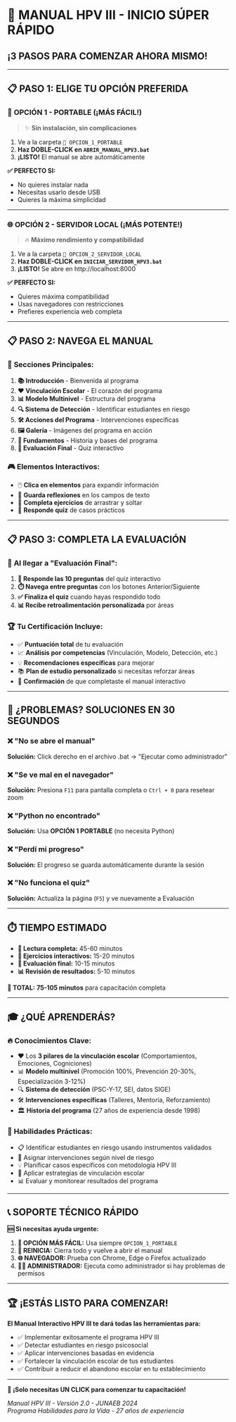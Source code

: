 # 🚀 MANUAL HPV III - INICIO SÚPER RÁPIDO
## ¡3 PASOS PARA COMENZAR AHORA MISMO!

---

## 📋 PASO 1: ELIGE TU OPCIÓN PREFERIDA

### 🎯 **OPCIÓN 1 - PORTABLE (¡MÁS FÁCIL!)**
> ✨ **Sin instalación, sin complicaciones**

1. Ve a la carpeta `📁 OPCION_1_PORTABLE`
2. **Haz DOBLE-CLICK en `ABRIR_MANUAL_HPV3.bat`**
3. **¡LISTO!** El manual se abre automáticamente

**✅ PERFECTO SI:**
- No quieres instalar nada
- Necesitas usarlo desde USB
- Quieres la máxima simplicidad

---

### 🌐 **OPCIÓN 2 - SERVIDOR LOCAL (¡MÁS POTENTE!)**
> 🔥 **Máximo rendimiento y compatibilidad**

1. Ve a la carpeta `📁 OPCION_2_SERVIDOR_LOCAL`
2. **Haz DOBLE-CLICK en `INICIAR_SERVIDOR_HPV3.bat`**
3. **¡LISTO!** Se abre en http://localhost:8000

**✅ PERFECTO SI:**
- Quieres máxima compatibilidad
- Usas navegadores con restricciones
- Prefieres experiencia web completa

---

## 📋 PASO 2: NAVEGA EL MANUAL

### 🎯 **Secciones Principales:**
1. **📚 Introducción** - Bienvenida al programa
2. **❤️ Vinculación Escolar** - El corazón del programa
3. **📊 Modelo Multinivel** - Estructura del programa
4. **🔍 Sistema de Detección** - Identificar estudiantes en riesgo
5. **🛠️ Acciones del Programa** - Intervenciones específicas
6. **🖼️ Galería** - Imágenes del programa en acción
7. **👥 Fundamentos** - Historia y bases del programa
8. **🎯 Evaluación Final** - Quiz interactivo

### 🎮 **Elementos Interactivos:**
- 🖱️ **Clica en elementos** para expandir información
- 📝 **Guarda reflexiones** en los campos de texto
- 🎯 **Completa ejercicios** de arrastrar y soltar
- 🧠 **Responde quiz** de casos prácticos

---

## 📋 PASO 3: COMPLETA LA EVALUACIÓN

### 🎯 **Al llegar a "Evaluación Final":**
1. **🧠 Responde las 10 preguntas** del quiz interactivo
2. **⏱️ Navega entre preguntas** con los botones Anterior/Siguiente  
3. **✅ Finaliza el quiz** cuando hayas respondido todo
4. **📊 Recibe retroalimentación personalizada** por áreas

### 🏆 **Tu Certificación Incluye:**
- ✅ **Puntuación total** de tu evaluación
- 📈 **Análisis por competencias** (Vinculación, Modelo, Detección, etc.)
- 💡 **Recomendaciones específicas** para mejorar
- 📚 **Plan de estudio personalizado** si necesitas reforzar áreas
- 🎉 **Confirmación** de que completaste el manual interactivo

---

## 🔧 ¿PROBLEMAS? SOLUCIONES EN 30 SEGUNDOS

### ❌ "No se abre el manual"
**Solución:** Click derecho en el archivo .bat → "Ejecutar como administrador"

### ❌ "Se ve mal en el navegador"  
**Solución:** Presiona `F11` para pantalla completa o `Ctrl + 0` para resetear zoom

### ❌ "Python no encontrado"
**Solución:** Usa **OPCIÓN 1 PORTABLE** (no necesita Python)

### ❌ "Perdí mi progreso"
**Solución:** El progreso se guarda automáticamente durante la sesión

### ❌ "No funciona el quiz"
**Solución:** Actualiza la página (`F5`) y ve nuevamente a Evaluación

---

## ⏱️ TIEMPO ESTIMADO

- **📖 Lectura completa:** 45-60 minutos
- **🎯 Ejercicios interactivos:** 15-20 minutos  
- **🧠 Evaluación final:** 10-15 minutos
- **📊 Revisión de resultados:** 5-10 minutos

**🎯 TOTAL:** **75-105 minutos** para capacitación completa

---

## 🎓 ¿QUÉ APRENDERÁS?

### 🔥 **Conocimientos Clave:**
- ❤️ Los **3 pilares de la vinculación escolar** (Comportamientos, Emociones, Cogniciones)
- 📊 **Modelo multinivel** (Promoción 100%, Prevención 20-30%, Especialización 3-12%)
- 🔍 **Sistema de detección** (PSC-Y-17, SEI, datos SIGE)
- 🛠️ **Intervenciones específicas** (Talleres, Mentoría, Reforzamiento)
- 🏛️ **Historia del programa** (27 años de experiencia desde 1998)

### 🎯 **Habilidades Prácticas:**
- 📋 Identificar estudiantes en riesgo usando instrumentos validados
- 🎯 Asignar intervenciones según nivel de riesgo
- 💡 Planificar casos específicos con metodología HPV III
- 🤝 Aplicar estrategias de vinculación escolar
- 📊 Evaluar y monitorear resultados del programa

---

## 📞 SOPORTE TÉCNICO RÁPIDO

**🆘 Si necesitas ayuda urgente:**

1. **📱 OPCIÓN MÁS FÁCIL:** Usa siempre `OPCION_1_PORTABLE`
2. **🔄 REINICIA:** Cierra todo y vuelve a abrir el manual
3. **🌐 NAVEGADOR:** Prueba con Chrome, Edge o Firefox actualizado
4. **👨‍💻 ADMINISTRADOR:** Ejecuta como administrador si hay problemas de permisos

---

## 🏆 ¡ESTÁS LISTO PARA COMENZAR!

**El Manual Interactivo HPV III te dará todas las herramientas para:**
- ✅ Implementar exitosamente el programa HPV III
- ✅ Detectar estudiantes en riesgo psicosocial
- ✅ Aplicar intervenciones basadas en evidencia
- ✅ Fortalecer la vinculación escolar de tus estudiantes
- ✅ Contribuir a reducir el abandono escolar en tu establecimiento

---

**🎯 ¡Solo necesitas UN CLICK para comenzar tu capacitación!**

*Manual HPV III - Versión 2.0 - JUNAEB 2024*  
*Programa Habilidades para la Vida - 27 años de experiencia*